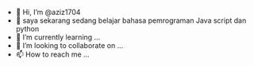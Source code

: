 - 👋 Hi, I’m @aziz1704
- 👀 saya sekarang sedang belajar bahasa pemrograman Java script dan python
- 🌱 I’m currently learning ...
- 💞️ I’m looking to collaborate on ...
- 📫 How to reach me ...

<!---
aziz1704/aziz1704 is a ✨ special ✨ repository because its `README.md` (this file) appears on your GitHub profile.
You can click the Preview link to take a look at your changes.
--->
